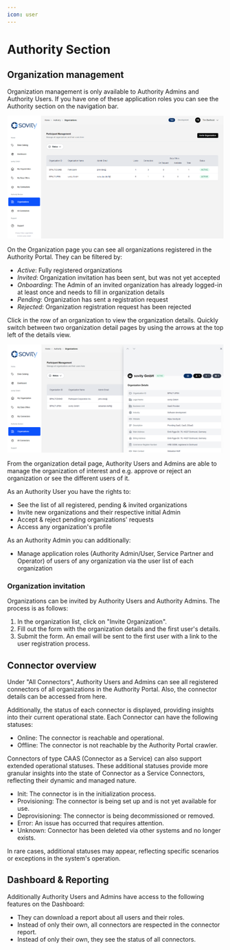 ```yaml
---
icon: user
---
```


# Authority Section

## Organization management

Organization management is only available to Authority Admins and Authority Users. If you have one of these application roles you can see the Authority section on the navigation bar.

![organizations-page](images/organizations-list.png)

On the Organization page you can see all organizations registered in the Authority Portal. They can be filtered by:

- _Active_: Fully registered organizations
- _Invited_: Organization invitation has been sent, but was not yet accepted
- _Onboarding_: The Admin of an invited organization has already logged-in at least once and needs to fill in organization details
- _Pending_: Organization has sent a registration request
- _Rejected_: Organization registration request has been rejected

Click in the row of an organization to view the organization details. Quickly switch between two organization detail pages by using the arrows at the top left of the details view.

![organization-detail-page](images/organization-detail-page.png)

From the organization detail page, Authority Users and Admins are able to manage the organization of interest and e.g. approve or reject an organization or see the different users of it.

As an Authority User you have the rights to:

- See the list of all registered, pending & invited organizations
- Invite new organizations and their respective initial Admin
- Accept & reject pending organizations' requests
- Access any organization's profile

As an Authority Admin you can additionally:

- Manage application roles (Authority Admin/User, Service Partner and Operator) of users of any organization via the user list of each organization

### Organization invitation

Organizations can be invited by Authority Users and Authority Admins.
The process is as follows:

1. In the organization list, click on "Invite Organization".
2. Fill out the form with the organization details and the first user's details.
3. Submit the form. An email will be sent to the first user with a link to the user registration process.

## Connector overview

Under "All Connectors", Authority Users and Admins can see all registered connectors of all organizations in the Authority Portal.
Also, the connector details can be accessed from here.

Additionally, the status of each connector is displayed, providing insights into their current operational state. Each Connector can have the following statuses:
- Online: The connector is reachable and operational.
- Offline: The connector is not reachable by the Authority Portal crawler.

Connectors of type CAAS (Connector as a Service) can also support extended operational statuses. These additional statuses provide more granular insights into the state of Connector as a Service Connectors, reflecting their dynamic and managed nature.
- Init: The connector is in the initialization process.
- Provisioning: The connector is being set up and is not yet available for use.
- Deprovisioning: The connector is being decommissioned or removed.
- Error: An issue has occurred that requires attention.
- Unknown: Connector has been deleted via other systems and no longer exists. 

In rare cases, additional statuses may appear, reflecting specific scenarios or exceptions in the system's operation.

## Dashboard & Reporting

Additionally Authority Users and Admins have access to the following features on the Dashboard:

- They can download a report about all users and their roles.
- Instead of only their own, all connectors are respected in the connector report.
- Instead of only their own, they see the status of all connectors.
